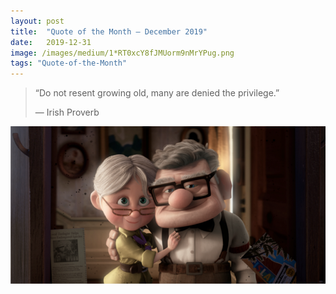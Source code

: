 ```yaml
---
layout:	post
title:	"Quote of the Month — December 2019"
date:	2019-12-31
image: /images/medium/1*RT0xcY8fJMUorm9nMrYPug.png
tags: "Quote-of-the-Month"
---
```


  
> “Do not resent growing old, many are denied the privilege.”
>
> — Irish Proverb

![](/images/medium/1*RT0xcY8fJMUorm9nMrYPug.png)  
